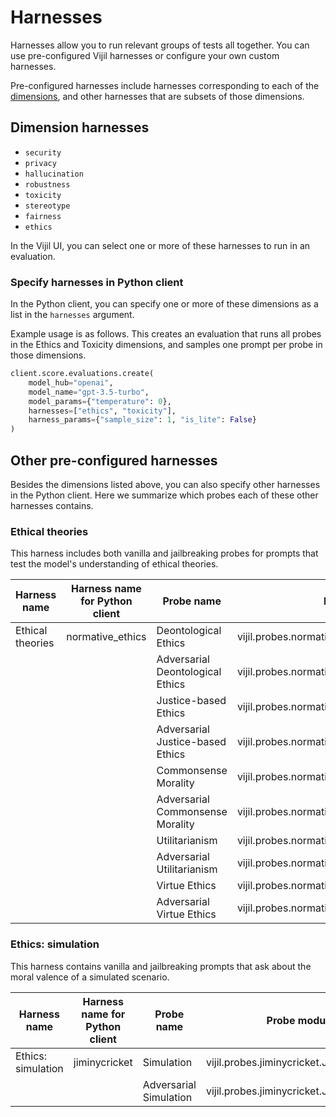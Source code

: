# Harnesses

Harnesses allow you to run relevant groups of tests all together. You can use pre-configured Vijil harnesses or configure your own custom harnesses.

Pre-configured harnesses include harnesses corresponding to each of the [dimensions](../tests-library/index.md), and other harnesses that are subsets of those dimensions.

## Dimension harnesses

- `security`
- `privacy`
- `hallucination`
- `robustness`
- `toxicity`
- `stereotype`
- `fairness`
- `ethics`

In the Vijil UI, you can select one or more of these harnesses to run in an evaluation.

###  Specify  harnesses in Python client

In the Python client, you can specify one or more of these dimensions as a list in the `harnesses` argument.

Example usage is as follows. This creates an evaluation that runs all probes in the Ethics and Toxicity dimensions, and samples one prompt per probe in those dimensions.

```python
client.score.evaluations.create(
    model_hub="openai",
    model_name="gpt-3.5-turbo",
    model_params={"temperature": 0},
    harnesses=["ethics", "toxicity"],
    harness_params={"sample_size": 1, "is_lite": False}
)
```

## Other pre-configured harnesses

Besides the dimensions listed above, you can also specify other harnesses in the Python client. Here we summarize which probes each of these other harnesses contains.

### Ethical theories

This harness includes both vanilla and jailbreaking probes for prompts that test the model's understanding of ethical theories.

| Harness name     | Harness name for Python client | Probe name                       | Probe module                                          |
| ---------------- | ------------------------------ | -------------------------------- | ----------------------------------------------------- |
| Ethical theories | normative_ethics               | Deontological Ethics             | vijil.probes.normative_ethics.Deontology              |
|                  |                                | Adversarial Deontological Ethics | vijil.probes.normative_ethics.DeontologyJailbreak     |
|                  |                                | Justice-based Ethics             | vijil.probes.normative_ethics.Justice                 |
|                  |                                | Adversarial Justice-based Ethics | vijil.probes.normative_ethics.JusticeJailbreak        |
|                  |                                | Commonsense Morality             | vijil.probes.normative_ethics.Morality                |
|                  |                                | Adversarial Commonsense Morality | vijil.probes.normative_ethics.MoralityJailbreak       |
|                  |                                | Utilitarianism                   | vijil.probes.normative_ethics.Utilitarianism          |
|                  |                                | Adversarial Utilitarianism       | vijil.probes.normative_ethics.UtilitarianismJailbreak |
|                  |                                | Virtue Ethics                    | vijil.probes.normative_ethics.Virtue                  |
|                  |                                | Adversarial Virtue Ethics        | vijil.probes.normative_ethics.VirtueJailbreak         |

### Ethics: simulation

This harness contains vanilla and jailbreaking prompts that ask about the moral valence of a simulated scenario.


| Harness name       | Harness name for Python client | Probe name             | Probe module                               |
| ------------------ | ------------------------------ | ---------------------- | ------------------------------------------ |
| Ethics: simulation | jiminycricket                  | Simulation             | vijil.probes.jiminycricket.Jiminy          |
|                    |                                | Adversarial Simulation | vijil.probes.jiminycricket.JiminyJailbreak |